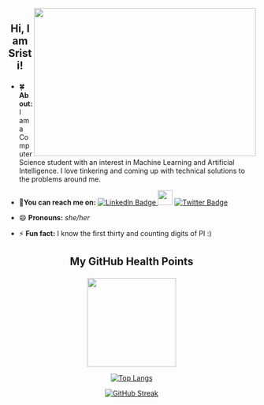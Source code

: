 <img src="https://res.cloudinary.com/practicaldev/image/fetch/s--2bZIjPGC--/c_limit%2Cf_auto%2Cfl_progressive%2Cq_66%2Cw_880/https://dev-to-uploads.s3.amazonaws.com/i/d4tvukbt5mra37cvwklk.gif" align="right" width="450" height="300"/>

## <p align=center> Hi, I am Sristi!

- 🍀 **About:** I am a Computer Science student with an interest in Machine Learning and Artificial Intelligence. I love tinkering and coming up with technical solutions to the problems around me.
- 🤝**You can reach me on:**
  <a href="https://www.linkedin.com/in/sristi-4a680b207/">
    <img src="https://img.shields.io/badge/LinkedIn-blue?style=for-the-badge&logo=linkedin&logoColor=white" alt="LinkedIn Badge"/>
  </a>
  <a href="mailto:sristi0108@gmail.com" style="text-decoration:none">
  <img height="30" src = "https://img.shields.io/badge/gmail-c14438?&style=for-the-badge&logo=gmail&logoColor=white">
  </a>
  <a href="https://twitter.com/jazyignis">
    <img src="https://img.shields.io/badge/Twitter-blue?style=for-the-badge&logo=twitter&logoColor=white" alt="Twitter Badge"/>
  </a>


- 😄 **Pronouns:** _she/her_
- ⚡ **Fun fact:** I know the first thirty and counting digits of PI :)



## <p align=center> My GitHub Health Points
<div id="body" align="center">  
  
<img height="180em" src="https://github-readme-stats.vercel.app/api?username=S-JZ&show_icons=true&theme=vision-friendly-dark&hide_border=true&&count_private=true&include_all_commits=true" />
  
[![Top Langs](https://github-readme-stats.vercel.app/api/top-langs/?username=S-JZ&layout=compact&theme=vision-friendly-dark)](https://github.com/anuraghazra/github-readme-stats)
  
[![GitHub Streak](http://github-readme-streak-stats.herokuapp.com?user=S-JZ&theme=dark&background=000000)](https://git.io/streak-stats)
</div>
